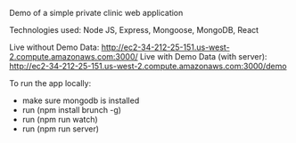 Demo of a simple private clinic web application

Technologies used: Node JS, Express, Mongoose, MongoDB, React

Live without Demo Data: http://ec2-34-212-25-151.us-west-2.compute.amazonaws.com:3000/
Live with Demo Data (with server): http://ec2-34-212-25-151.us-west-2.compute.amazonaws.com:3000/demo

To run the app locally:
- make sure mongodb is installed
- run (npm install brunch -g)
- run (npm run watch)
- run (npm run server)
